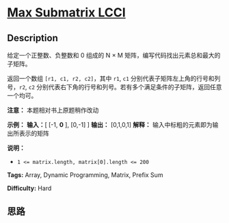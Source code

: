 # [Max Submatrix LCCI][title]

## Description

给定一个正整数、负整数和 0 组成的 N × M 矩阵，编写代码找出元素总和最大的子矩阵。

返回一个数组 `[r1, c1, r2, c2]`，其中 `r1`, `c1` 分别代表子矩阵左上角的行号和列号，`r2`, `c2`
分别代表右下角的行号和列号。若有多个满足条件的子矩阵，返回任意一个均可。

**注意：** 本题相对书上原题稍作改动

**示例：**
            **输入：**[       [-1, **0** ],       [0,-1]    ]    **输出：** [0,1,0,1]    **解释：** 输入中标粗的元素即为输出所表示的矩阵



**说明：**

  * `1 <= matrix.length, matrix[0].length <= 200`


**Tags:** Array, Dynamic Programming, Matrix, Prefix Sum

**Difficulty:** Hard

## 思路

[title]: https://leetcode-cn.com/problems/max-submatrix-lcci
